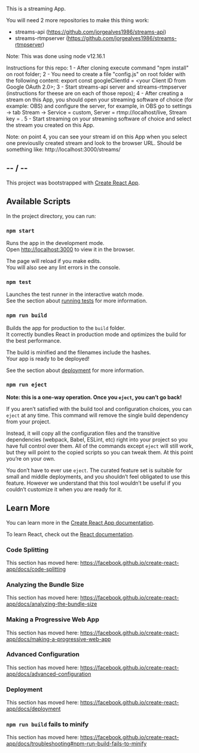 This is a streaming App.

You will need 2 more repositories to make this thing work:

- streams-api (https://github.com/jorgealves1986/streams-api)
- streams-rtmpserver (https://github.com/jorgealves1986/streams-rtmpserver)

Note: This was done using node v12.16.1

Instructions for this repo:
1 - After cloning execute command "npm install" on root folder;
2 - You need to create a file "config.js" on root folder with the following content: export const googleClientId = <your Client ID from Google OAuth 2.0>;
3 - Start streams-api server and streams-rtmpserver (instructions for theese are on each of those repos);
4 - After creating a stream on this App, you should open your streaming software of choice (for example: OBS) and configure the server, for example, in OBS go to settings -> tab Stream -> Service = custom, Server = rtmp://localhost/live, Stream key = <your stream id created on this App>.
5 - Start streaming on your streaming software of choice and select the stream you created on this App.

Note: on point 4, you can see your stream id on this App when you select one previouslly created stream and look to the browser URL. Should be something like: http://localhost:3000/streams/<your stream id>

## -- / --

This project was bootstrapped with [Create React App](https://github.com/facebook/create-react-app).

## Available Scripts

In the project directory, you can run:

### `npm start`

Runs the app in the development mode.<br />
Open [http://localhost:3000](http://localhost:3000) to view it in the browser.

The page will reload if you make edits.<br />
You will also see any lint errors in the console.

### `npm test`

Launches the test runner in the interactive watch mode.<br />
See the section about [running tests](https://facebook.github.io/create-react-app/docs/running-tests) for more information.

### `npm run build`

Builds the app for production to the `build` folder.<br />
It correctly bundles React in production mode and optimizes the build for the best performance.

The build is minified and the filenames include the hashes.<br />
Your app is ready to be deployed!

See the section about [deployment](https://facebook.github.io/create-react-app/docs/deployment) for more information.

### `npm run eject`

**Note: this is a one-way operation. Once you `eject`, you can’t go back!**

If you aren’t satisfied with the build tool and configuration choices, you can `eject` at any time. This command will remove the single build dependency from your project.

Instead, it will copy all the configuration files and the transitive dependencies (webpack, Babel, ESLint, etc) right into your project so you have full control over them. All of the commands except `eject` will still work, but they will point to the copied scripts so you can tweak them. At this point you’re on your own.

You don’t have to ever use `eject`. The curated feature set is suitable for small and middle deployments, and you shouldn’t feel obligated to use this feature. However we understand that this tool wouldn’t be useful if you couldn’t customize it when you are ready for it.

## Learn More

You can learn more in the [Create React App documentation](https://facebook.github.io/create-react-app/docs/getting-started).

To learn React, check out the [React documentation](https://reactjs.org/).

### Code Splitting

This section has moved here: https://facebook.github.io/create-react-app/docs/code-splitting

### Analyzing the Bundle Size

This section has moved here: https://facebook.github.io/create-react-app/docs/analyzing-the-bundle-size

### Making a Progressive Web App

This section has moved here: https://facebook.github.io/create-react-app/docs/making-a-progressive-web-app

### Advanced Configuration

This section has moved here: https://facebook.github.io/create-react-app/docs/advanced-configuration

### Deployment

This section has moved here: https://facebook.github.io/create-react-app/docs/deployment

### `npm run build` fails to minify

This section has moved here: https://facebook.github.io/create-react-app/docs/troubleshooting#npm-run-build-fails-to-minify
